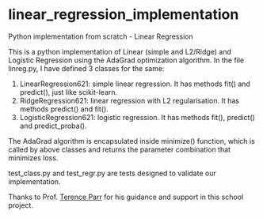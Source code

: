# linear_regression_implementation
Python implementation from scratch - Linear Regression

 This is a python implementation of Linear (simple and L2/Ridge) and Logistic Regression using the AdaGrad optimization algorithm. In the file linreg.py, I have defined 3 classes for the same:

 1) LinearRegression621: simple linear regression. It has methods fit() and predict(), just like scikit-learn.
 2) RidgeRegression621: linear regression with L2 regularisation. It has methods predict() and fit().
 3) LogisticRegression621: logistic regression. It has methods fit(), predict() and predict_proba().

 The AdaGrad algorithm is encapsulated inside minimize() function, which is called by above classes and returns the parameter combination that minimizes loss.

 test_class.py and test_regr.py are tests designed to validate our implementation.

 Thanks to Prof. [Terence Parr](https://github.com/parrt) for his guidance and support in this school project.
